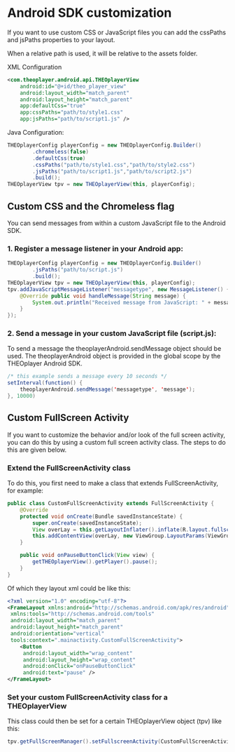 # Android SDK customization

If you want to use custom CSS or JavaScript files you can add the cssPaths and jsPaths properties to your layout.

When a relative path is used, it will be relative to the assets folder.

XML Configuration

```xml
<com.theoplayer.android.api.THEOplayerView
    android:id="@+id/theo_player_view"
    android:layout_width="match_parent"
    android:layout_height="match_parent"
    app:defaultCss="true"
    app:cssPaths="path/to/style1.css" 
    app:jsPaths="path/to/script1.js" />
```

Java Configuration:
```java
THEOplayerConfig playerConfig = new THEOplayerConfig.Builder()
        .chromeless(false)
        .defaultCss(true)
        .cssPaths("path/to/style1.css","path/to/style2.css")
        .jsPaths("path/to/script1.js","path/to/script2.js")
        .build();
THEOplayerView tpv = new THEOplayerView(this, playerConfig);
```

## Custom CSS and the Chromeless flag

You can send messages from within a custom JavaScript file to the Android SDK.

### 1. Register a message listener in your Android app:
```java
THEOplayerConfig playerConfig = new THEOplayerConfig.Builder()
        .jsPaths("path/to/script.js")
        .build();
THEOplayerView tpv = new THEOplayerView(this, playerConfig);
tpv.addJavaScriptMessageListener("messagetype", new MessageListener() { 
    @Override public void handleMessage(String message) { 
        System.out.println("Received message from JavaScript: " + message); 
    } 
});
```

### 2. Send a message in your custom JavaScript file (script.js):
To send a message the theoplayerAndroid.sendMessage object should be used. The theoplayerAndroid object is provided in the global scope by the THEOplayer Android SDK.

```java
/* this example sends a message every 10 seconds */
setInterval(function() {
    theoplayerAndroid.sendMessage('messagetype', 'message');
}, 10000)
```

## Custom FullScreen Activity

If you want to customize the behavior and/or look of the full screen activity, you can do this by using a custom full screen activity class. The steps to do this are given below.


### Extend the FullScreenActivity class

To do this, you first need to make a class that extends FullScreenActivity, for example:

```java
public class CustomFullScreenActivity extends FullScreenActivity {
    @Override
    protected void onCreate(Bundle savedInstanceState) {
        super.onCreate(savedInstanceState);
        View overLay = this.getLayoutInflater().inflate(R.layout.fullscreen_overlay, null);
        this.addContentView(overLay, new ViewGroup.LayoutParams(ViewGroup.LayoutParams.MATCH_PARENT, ViewGroup.LayoutParams.MATCH_PARENT));
    }

    public void onPauseButtonClick(View view) {
        getTHEOplayerView().getPlayer().pause();
    }
}
```

Of which they layout xml could be like this:

```xml
<?xml version="1.0" encoding="utf-8"?>
<FrameLayout xmlns:android="http://schemas.android.com/apk/res/android"
 xmlns:tools="http://schemas.android.com/tools"
 android:layout_width="match_parent"
 android:layout_height="match_parent"
 android:orientation="vertical"
 tools:context=".mainactivity.CustomFullScreenActivity">
    <Button
     android:layout_width="wrap_content"
     android:layout_height="wrap_content"
     android:onClick="onPauseButtonClick"
     android:text="pause" />
</FrameLayout>
```

### Set your custom FullScreenActivity class for a THEOplayerView

This class could then be set for a certain THEOplayerView object (tpv) like this:

```java
tpv.getFullScreenManager().setFullscreenActivity(CustomFullScreenActivity.class);
```
